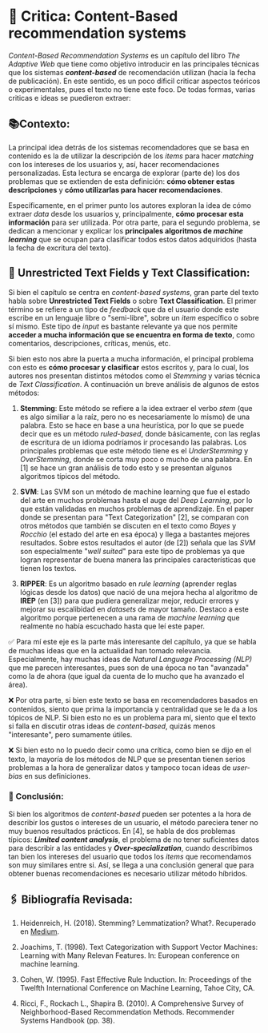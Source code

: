 # 📖 Critica: Content-Based recommendation systems
  
*Content-Based Recommendation Systems* es un capítulo del libro *The Adaptive Web* que tiene como objetivo introducir en las principales técnicas que los sistemas **_content-based_**  de recomendación utilizan (hacia la fecha de publicación). En este sentido, es un poco díficil criticar aspectos teóricos o experimentales, pues el texto no tiene este foco. De todas formas, varias criticas e ideas se puedieron extraer:

## 📚Contexto:
La principal idea detrás de los sistemas recomendadores que se basa en contenido es la de utilizar la descripción de los _items_ para hacer _matching_ con los intereses de los usuarios y, así, hacer recomendaciones personalizadas. Esta lectura se encarga de explorar (parte de) los dos problemas que se extienden de esta definición: **cómo obtener estas descripciones** y **cómo utilizarlas para hacer recomendaciones**.

Específicamente, en el primer punto los autores exploran la idea de cómo extraer _data_ desde los usuarios y, principalmente, **cómo procesar esta información** para ser utilizada. Por otra parte, para el segundo problema, se dedican a mencionar y explicar los **principales algoritmos de _machine learning_** que se ocupan para clasificar todos estos datos adquiridos (hasta la fecha de excritura del texto).

## 🤖 Unrestricted Text Fields y Text Classification:
Si bien el capítulo se centra en _content-based systems_, gran parte del texto habla sobre **Unrestricted Text Fields** o sobre **Text Classification**. El primer término se refiere a un tipo de _feedback_ que da el usuario donde este escribe en un lenguaje libre o "semi-libre", sobre un _item_ específico o sobre sí mismo. Este tipo de _input_ es bastante relevante ya que nos permite **acceder a mucha información que se encuentra en forma de texto**, como comentarios, descripciones, críticas, menús, etc.

Si bien esto nos abre la puerta a mucha información, el principal problema con esto es **cómo procesar y clasificar** estos escritos y, para lo cual, los autores nos presentan distintos métodos como el _Stemming_ y varias técnica de _Text Classification_. A continuación un breve análisis de algunos de estos métodos:

1. **Stemming**: Este método se refiere a la idea extraer el verbo _stem_ (que es algo similiar a la raíz, pero no es necesariamente lo mismo) de una palabra. Esto se hace en base a una heurística, por lo que se puede decir que es un método _ruled-based_, donde básicamente, con las reglas de escritura de un idioma podríamos ir procesando las palabras. Los principales problemas que este método tiene es el _UnderStemming_ y _OverStemming_, donde se corta muy poco o mucho de una palabra. En [1] se hace un gran análisis de todo esto y se presentan algunos algoritmos típicos del método.

2. **SVM**: Las SVM son un método de machine learning que fue el estado del arte en muchos problemas hasta el auge del _Deep Learning_, por lo que están validadas en muchos problemas de aprendizaje. En el paper donde se presentan para "Text Categorization" [2], se comparan con otros métodos que también se discuten en el texto como _Bayes_ y _Rocchio_ (el estado del arte en esa época) y llega a bastantes mejores resultados. Sobre estos resultados el autor (de [2]) señala que las _SVM_ son especialmente "*well suited*" para este tipo de problemas ya que logran representar de buena manera las principales características que tienen los textos.

3. **RIPPER**: Es un algoritmo basado en _rule learning_ (aprender reglas lógicas desde los datos) que nació de una mejora hecha al algoritmo de **IREP** (en [3]) para que pudiera generalizar mejor, reducir errores y mejorar su escalibidad en _datasets_ de mayor tamaño. Destaco a este algoritmo porque pertenecen a una rama de _machine learning_ que realmente no había escuchado hasta que leí este paper.

✅ Para mí este eje es la parte más interesante del capítulo, ya que se habla de muchas ideas que en la actualidad han tomado relevancia. Especialmente, hay muchas ideas de _Natural Language Processing (NLP)_ que me parecen interesantes, pues son de una época no tan "avanzada" como la de ahora (que igual da cuenta de lo mucho que ha avanzado el área).

❌ Por otra parte, si bien este texto se basa en recomendadores basados en contenidos, siento que prima la importancia y centralidad que se le da a los tópicos de NLP. Si bien esto no es un problema para mí, siento que el texto si falla en discutir otras ideas de _content-based_, quizás menos "interesante", pero sumamente útiles.

❌ Si bien esto no lo puedo decir como una crítica, como bien se dijo en el texto, la mayoría de los métodos de NLP que se presentan tienen serios problemas a la hora de generalizar datos y tampoco tocan ideas de _user-bias_ en sus definiciones.

### 📕 Conclusión:
Si bien los algoritmos de _content-based_ pueden ser potentes a la hora de describir los gustos o intereses de un usuario, el método pareciera tener no muy buenos resultados prácticos. En [4], se habla de dos problemas típicos: _**Limited content analysis**_, el problema de no tener suficientes datos para describir a las entidades y _**Over-specialization**_, cuando describimos tan bien los intereses del usuario que todos los _items_ que recomendamos son muy similares entre si. Así, se llega a una conclusión general que para obtener buenas recomendaciones es necesario utilizar método híbridos.

## 🖇 Bibliografía Revisada:

1. Heidenreich, H. (2018). Stemming? Lemmatization? What?. Recuperado en [Medium](https://towardsdatascience.com/stemming-lemmatization-what-ba782b7c0bd8).

2. Joachims, T. (1998). Text Categorization with Support Vector Machines: Learning with Many Relevan Features. In: European conference on machine learning.
   
4. Cohen, W. (1995). Fast Effective Rule Induction. In: Proceedings of the Twelfth International Conference on Machine Learning, Tahoe City, CA.

5. Ricci, F., Rockach L., Shapira B. (2010). A Comprehensive Survey of Neighborhood-Based Recommendation Methods. Recommender Systems Handbook (pp. 38).